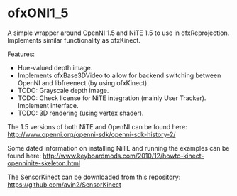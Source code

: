 ofxONI1_5
=======

A simple wrapper around OpenNI 1.5 and NiTE 1.5 to use in ofxReprojection. Implements similar functionality as ofxKinect. 

Features:
* Hue-valued depth image.
* Implements ofxBase3DVideo to allow for backend switching between OpenNI and libfreenect (by using ofxKinect).
* TODO: Grayscale depth image.
* TODO: Check license for NiTE integration (mainly User Tracker). Implement interface.
* TODO: 3D rendering (using vertex shader).


The 1.5 versions of both NiTE and OpenNI can be found here:
http://www.openni.org/openni-sdk/openni-sdk-history-2/

Some dated information on installing NiTE and running the examples can be found here:
http://www.keyboardmods.com/2010/12/howto-kinect-openninite-skeleton.html

The SensorKinect can be downloaded from this repository:
https://github.com/avin2/SensorKinect
